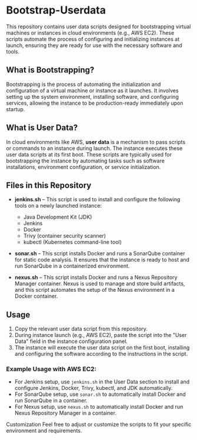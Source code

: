 # Bootstrap-Userdata

This repository contains user data scripts designed for bootstrapping virtual machines or instances in cloud environments (e.g., AWS EC2). These scripts automate the process of configuring and initializing instances at launch, ensuring they are ready for use with the necessary software and tools.

## What is Bootstrapping?

Bootstrapping is the process of automating the initialization and configuration of a virtual machine or instance as it launches. It involves setting up the system environment, installing software, and configuring services, allowing the instance to be production-ready immediately upon startup.

## What is User Data?

In cloud environments like AWS, **user data** is a mechanism to pass scripts or commands to an instance during launch. The instance executes these user data scripts at its first boot. These scripts are typically used for bootstrapping the instance by automating tasks such as software installations, environment configuration, or service initialization.

## Files in this Repository

- **jenkins.sh** – This script is used to install and configure the following tools on a newly launched instance:
  - Java Development Kit (JDK)
  - Jenkins
  - Docker
  - Trivy (container security scanner)
  - kubectl (Kubernetes command-line tool)

- **sonar.sh** – This script installs Docker and runs a SonarQube container for static code analysis. It ensures that the instance is ready to host and run SonarQube in a containerized environment.

- **nexus.sh** – This script installs Docker and runs a Nexus Repository Manager container. Nexus is used to manage and store build artifacts, and this script automates the setup of the Nexus environment in a Docker container.

## Usage

1. Copy the relevant user data script from this repository.
2. During instance launch (e.g., AWS EC2), paste the script into the "User Data" field in the instance configuration panel.
3. The instance will execute the user data script on the first boot, installing and configuring the software according to the instructions in the script.

### Example Usage with AWS EC2:

- For Jenkins setup, use `jenkins.sh` in the User Data section to install and configure Jenkins, Docker, Trivy, kubectl, and JDK automatically.
- For SonarQube setup, use `sonar.sh` to automatically install Docker and run SonarQube in a container.
- For Nexus setup, use `nexus.sh` to automatically install Docker and run Nexus Repository Manager in a container.

Customization
Feel free to adjust or customize the scripts to fit your specific environment and requirements.


